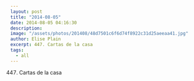 ```yaml
---
layout: post
title: "2014-08-05"
date: 2014-08-05 04:16:30
description: 
image: "/assets/photos/201408/48d7501c6f6d74f8922c31d25aeeaa41.jpg"
author: Elise Plain
excerpt: 447. Cartas de la casa
tags: 
  - all
---
```


447. Cartas de la casa
<p></p>
